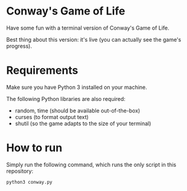 # Conway's Game of Life 

Have some fun with a terminal version of Conway's Game of Life. 

Best thing about this version: it's live (you can actually see the game's progress).

# Requirements

Make sure you have Python 3 installed on your machine.

The following Python libraries are also required: 

* random, time (should be available out-of-the-box)
* curses (to format output text)
* shutil (so the game adapts to the size of your terminal)

# How to run

Simply run the following command, which runs the only script in this repository:

```
python3 conway.py
```
